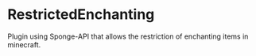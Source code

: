 # RestrictedEnchanting
Plugin using Sponge-API that allows the restriction of enchanting items in minecraft.
